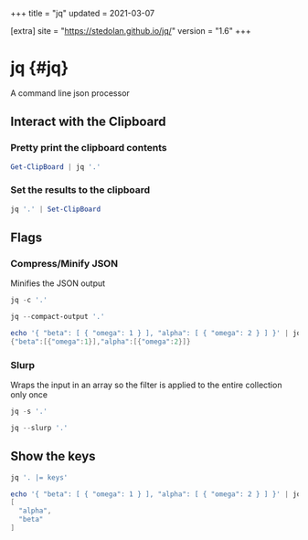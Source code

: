 +++
title = "jq"
updated = 2021-03-07

[extra]
site = "https://stedolan.github.io/jq/"
version = "1.6"
+++

# jq {#jq}
A command line json processor

## Interact with the Clipboard

### Pretty print the clipboard contents
```powershell
Get-ClipBoard | jq '.'
```

### Set the results to the clipboard
```powershell
jq '.' | Set-ClipBoard
```

## Flags

### Compress/Minify JSON
Minifies the JSON output

```powershell
jq -c '.'
```

```powershell
jq --compact-output '.'
```

```powershell
echo '{ "beta": [ { "omega": 1 } ], "alpha": [ { "omega": 2 } ] }' | jq -c '.'
{"beta":[{"omega":1}],"alpha":[{"omega":2}]}
```

### Slurp
Wraps the input in an array so the filter is applied to the entire collection only once

```powershell
jq -s '.'
```

```powershell
jq --slurp '.'
```

## Show the keys
```powershell
jq '. |= keys'
```

```powershell
echo '{ "beta": [ { "omega": 1 } ], "alpha": [ { "omega": 2 } ] }' | jq '. | keys'
[
  "alpha",
  "beta"
]
```
